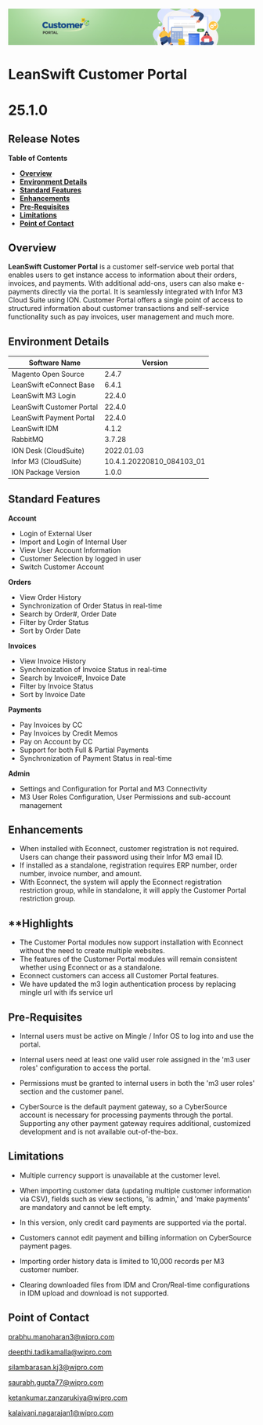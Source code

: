 ![Customer portal banner](/Customerportal/src/images/customer-portal/front-end-user/CP_banner.jpg)

# **LeanSwift Customer Portal**

# **25.1.0**

## **Release Notes**

**Table of Contents**

  - [**Overview**](#overview)
  - [**Environment Details**](#environment-details)
  - [**Standard Features**](#standard-features)
  - [**Enhancements**](#enhancements)
  - [**Pre-Requisites**](#pre-requisites)
  - [**Limitations**](#limitations)
  - [**Point of Contact**](#point-of-contact)

## **Overview**

**LeanSwift Customer Portal** is a customer self-service web portal that enables users to get instance access to information about their orders, invoices, and payments. With additional add-ons, users can also make e-payments directly via the portal. It is seamlessly integrated with Infor M3 Cloud Suite using ION. Customer Portal offers a single point of access to structured information about customer transactions and self-service functionality such as pay invoices, user management and much more.

## **Environment Details**

| **Software Name**  |  **Version**  |
| --- | --- |
| Magento Open Source | 2.4.7 |
| LeanSwift eConnect Base | 6.4.1 |
| LeanSwift M3 Login | 22.4.0 |
| LeanSwift Customer Portal | 22.4.0 |
| LeanSwift Payment Portal | 22.4.0 |
| LeanSwift IDM | 4.1.2 |
| RabbitMQ | 3.7.28 |
| ION Desk (CloudSuite) | 2022.01.03  |
| Infor M3 (CloudSuite) | 10.4.1.20220810_084103_01   |
| ION Package Version  |1.0.0  |

## **Standard Features**

**Account**

- Login of External User  
- Import and Login of Internal User  
- View User Account Information  
- Customer Selection by logged in user  
- Switch Customer Account

**Orders**

- View Order History
- Synchronization of Order Status in real-time
- Search by Order#, Order Date
- Filter by Order Status
- Sort by Order Date

**Invoices**

- View Invoice History
- Synchronization of Invoice Status in real-time
- Search by Invoice#, Invoice Date
- Filter by Invoice Status
- Sort by Invoice Date
  
**Payments**

- Pay Invoices by CC
- Pay Invoices by Credit Memos
- Pay on Account by CC
- Support for both Full & Partial Payments
- Synchronization of Payment Status in real-time
  
**Admin**

- Settings and Configuration for Portal and M3 Connectivity
- M3 User Roles Configuration, User Permissions and sub-account management

## **Enhancements**
- When installed with Econnect, customer registration is not required. Users can change their password using their Infor M3 email ID.
- If installed as a standalone, registration requires ERP number, order number, invoice number, and amount.
- With Econnect, the system will apply the Econnect registration restriction group, while in standalone, it will apply the Customer Portal restriction group.

## **Highlights
- The Customer Portal modules now support installation with Econnect without the need to create multiple websites.
- The features of the Customer Portal modules will remain consistent whether using Econnect or as a standalone.
- Econnect customers can access all Customer Portal features.
- We have updated the m3 login authentication  process by replacing mingle url with ifs service url
 
## **Pre-Requisites**

- Internal users must be active on Mingle / Infor OS to log into and use the portal.

- Internal users need at least one valid user role assigned in the 'm3 user roles' configuration to access the portal.

- Permissions must be granted to internal users in both the 'm3 user roles' section and the customer panel.

- CyberSource is the default payment gateway, so a CyberSource account is necessary for processing payments through the portal. Supporting any other payment gateway requires additional, customized development and is not available out-of-the-box.
## **Limitations**

- Multiple currency support is unavailable at the customer level.

- When importing customer data (updating multiple customer information via CSV), fields such as view sections, 'is admin,' and 'make payments' are mandatory and cannot be left empty.

- In this version, only credit card payments are supported via the portal.

- Customers cannot edit payment and billing information on CyberSource payment pages.

- Importing order history data is limited to 10,000 records per M3 customer number.

- Clearing downloaded files from IDM and Cron/Real-time configurations in IDM upload and download is not supported.

## **Point of Contact**

[prabhu.manoharan3@wipro.com ](mailto:prabhu.manoharan3@wipro.com )

[deepthi.tadikamalla@wipro.com ](mailto:deepthi.tadikamalla@wipro.com )

[silambarasan.kj3@wipro.com](mailto:silambarasan.kj3@wipro.com)

[saurabh.gupta77@wipro.com](mailto:saurabh.gupta77@wipro.com)

[ketankumar.zanzarukiya@wipro.com](mailto:ketankumar.zanzarukiya@wipro.com)

[kalaivani.nagarajan1@wipro.com](mailto:kalaivani.nagarajan1@wipro.com)


